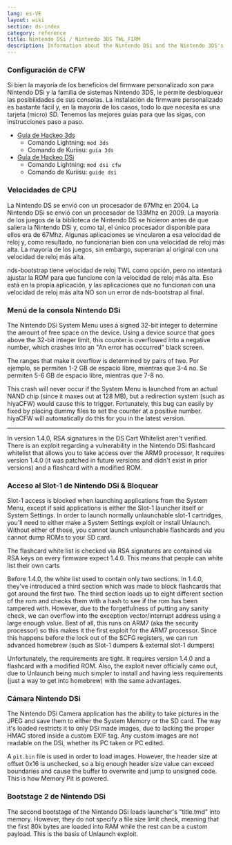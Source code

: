 ```yaml
---
lang: es-VE
layout: wiki
section: ds-index
category: reference
title: Nintendo DSi / Nintendo 3DS TWL_FIRM
description: Information about the Nintendo DSi and the Nintendo 3DS's TWL_FIRM
---
```


### Configuración de CFW
Si bien la mayoría de los beneficios del firmware personalizado son para Nintendo DSi y la familia de sistemas Nintendo 3DS, le permite desbloquear las posibilidades de sus consolas. La instalación de firmware personalizado es bastante fácil y, en la mayoría de los casos, todo lo que necesita es una tarjeta (micro) SD. Tenemos las mejores guías para que las sigas, con instrucciones paso a paso.

- [Guía de Hackeo 3ds](https://3ds.hacks.guide)
  - Comando Lightning: `mod 3ds`
  - Comando de Kuriisu: `guía 3ds`
- [Guía de Hackeo DSi](https://dsi.cfw.guide)
  - Comando Lightning: `mod dsi cfw`
  - Comando de Kuriisu: `guide dsi`

### Velocidades de CPU
La Nintendo DS se envió con un procesador de 67Mhz en 2004. La Nintendo DSi se envió con un procesador de 133Mhz en 2009. La mayoría de los juegos de la biblioteca de Nintendo DS se hicieron antes de que saliera la Nintendo DSi y, como tal, el único procesador disponible para ellos era de 67Mhz. Algunas aplicaciones se vincularon a esa velocidad de reloj y, como resultado, no funcionarían bien con una velocidad de reloj más alta. La mayoría de los juegos, sin embargo, superarían al original con una velocidad de reloj más alta.

nds-bootstrap tiene velocidad de reloj TWL como opción, pero no intentará ajustar la ROM para que funcione con la velocidad de reloj más alta. Eso está en la propia aplicación, y las aplicaciones que no funcionan con una velocidad de reloj más alta NO son un error de nds-bootstrap al final.

### Menú de la consola Nintendo DSi
The Nintendo DSi System Menu uses a signed 32-bit integer to determine the amount of free space on the device. Using a device source that goes above the 32-bit integer limit, this counter is overflowed into a negative number, which crashes into an "An error has occurred" black screen.

The ranges that make it overflow is determined by pairs of two. Por ejemplo, se permiten 1-2 GB de espacio libre, mientras que 3-4 no. Se permiten 5-6 GB de espacio libre, mientras que 7-8 no.

This crash will never occur if the System Menu is launched from an actual NAND chip (since it maxes out at 128 MB), but a redirection system (such as hiyaCFW) would cause this to trigger. Fortunately, this bug can easily by fixed by placing dummy files to set the counter at a positive number. hiyaCFW will automatically do this for you in the latest version.

-----

In version 1.4.0, RSA signatures in the DS Cart Whitelist aren't verified. There is an exploit regarding a vulnerability in the Nintendo DSi flashcard whitelist that allows you to take access over the ARM9 processor, It requires version 1.4.0 (it was patched in future versions and didn't exist in prior versions) and a flashcard with a modified ROM.

### Acceso al Slot-1 de Nintendo DSi & Bloquear
Slot-1 access is blocked when launching applications from the System Menu, except if said applications is either the Slot-1 launcher itself or System Settings. In order to launch normally unlaunchable slot-1 cartridges, you'll need to either make a System Settings exploit or install Unlaunch. Without either of those, you cannot launch unlaunchable flashcards and you cannot dump ROMs to your SD card.

The flashcard white list is checked via RSA signatures are contained via RSA keys on every firmware expect 1.4.0. This means that people can white list their own carts

Before 1.4.0, the white list used to contain only two sections. In 1.4.0, they've introduced a third section which was made to block flashcards that got around the first two. The third section loads up to eight different section of the rom and checks them with a hash to see if the rom has been tampered with. However, due to the forgetfulness of putting any sanity check, we can overflow into the exception vector/interrupt address using a large enough value. Best of all, this runs on ARM7 (aka the security processor) so this makes it the first exploit for the ARM7 processor. Since this happens before the lock out of the SCFG registers, we can run advanced homebrew (such as Slot-1 dumpers & external slot-1 dumpers)

Unfortunately, the requirements are tight. It requires version 1.4.0 and a flashcard with a modified ROM. Also, the exploit never officially came out, due to Unlaunch being much simpler to install and having less requirements (just a way to get into homebrew) with the same advantages.

### Cámara Nintendo DSi
The Nintendo DSi Camera application has the ability to take pictures in the JPEG and save them to either the System Memory or the SD card. The way it's loaded restricts it to only DSi made images, due to lacking the proper HMAC stored inside a custom EXIF tag. Any custom images are not readable on the DSi, whether its PC taken or PC edited.

A `pit.bin` file is used in order to load images. However, the header size at offset 0x16 is unchecked, so a big enough header size value can exceed boundaries and cause the buffer to overwrite and jump to unsigned code. This is how Memory Pit is powered.

### Bootstage 2 de Nintendo DSi
The second bootstage of the Nintendo DSi loads launcher's "title.tmd" into memory. However, they do not specify a file size limit check, meaning that the first 80k bytes are loaded into RAM while the rest can be a custom payload. This is the basis of Unlaunch exploit.
